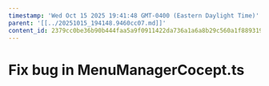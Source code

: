 ```yaml
---
timestamp: 'Wed Oct 15 2025 19:41:48 GMT-0400 (Eastern Daylight Time)'
parent: '[[../20251015_194148.9460cc07.md]]'
content_id: 2379cc0be36b90b444faa5a9f0911422da736a1a6a8b29c560a1f889319b0f21
---
```


# Fix bug in MenuManagerCocept.ts
